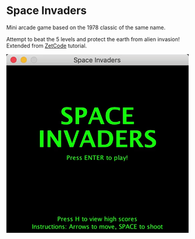 # Space Invaders

Mini arcade game based on the 1978 classic of the same name.

Attempt to beat the 5 levels and protect the earth from alien invasion! Extended from [ZetCode](http://zetcode.com) tutorial.

![Space Invaders GIF][spaceInvaders]

[spaceInvaders]: resources/spaceInvaders.gif "Space Invaders GIF"